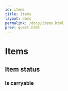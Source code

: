 ```yaml
---
id: items
title: Items
layout: docs
permalink: /docs/items.html
prev: quest.html
---
```


# [<i class=icon-anchor></i>](#items)<a name=”items”>Items</a>

## [<i class=icon-anchor></i>](#items-status)<a name=”items-status”>Item status</a>

### [<i class=icon-anchor></i>](#items-is-carryable)<a name=”items-is-carryable”>Is carryable</a>
